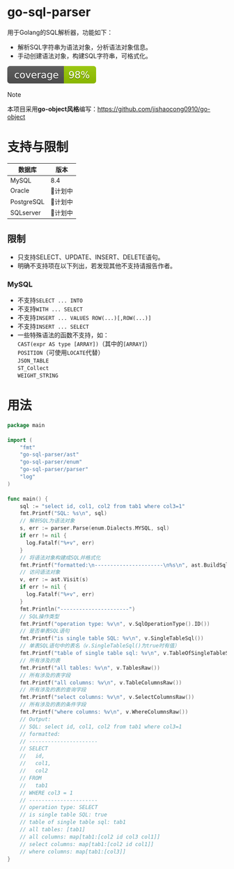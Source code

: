 # go-sql-parser

用于Golang的SQL解析器，功能如下：

* 解析SQL字符串为语法对象，分析语法对象信息。
* 手动创建语法对象，构建SQL字符串，可格式化。

![coverage](https://raw.githubusercontent.com/jishaocong0910/go-sql-parser/b6780c369b7ba1c19d37d570893503172bbeaf3a/.badges/main/coverage.svg?token=BKK7GPSL7NYJFNEKEBYNYH3HO3CPS)

> [!NOTE]
>
> 本项目采用**go-object风格**编写：https://github.com/jishaocong0910/go-object

# 支持与限制

| 数据库        | 版本    |
|------------|-------|
| MySQL      | 8.4   |
| Oracle     | 🚧计划中 |
| PostgreSQL | 🚧计划中 |
| SQLserver  | 🚧计划中 |

## 限制

* 只支持SELECT、UPDATE、INSERT、DELETE语句。
* 明确不支持项在以下列出，若发现其他不支持请报告作者。

### MySQL

* 不支持`SELECT ... INTO `
* 不支持`WITH ... SELECT`
* 不支持`INSERT ... VALUES ROW(...)[,ROW(...)]`
* 不支持`INSERT ... SELECT`
* 一些特殊语法的函数不支持，如：</br>
  `CAST(expr AS type [ARRAY])`（其中的`[ARRAY]`）</br>
  `POSITION`（可使用`LOCATE`代替）</br>
  `JSON_TABLE`</br>
  `ST_Collect`</br>
  `WEIGHT_STRING`</br>

# 用法

```go
package main

import (
    "fmt"
    "go-sql-parser/ast"
    "go-sql-parser/enum"
    "go-sql-parser/parser"
    "log"
)

func main() {
    sql := "select id, col1, col2 from tab1 where col3=1"
    fmt.Printf("SQL: %s\n", sql)
    // 解析SQL为语法对象
    s, err := parser.Parse(enum.Dialects.MYSQL, sql)
    if err != nil {
      log.Fatalf("%+v", err)
    }
    // 将语法对象构建成SQL并格式化
    fmt.Printf("formatted:\n----------------------\n%s\n", ast.BuildSql(s, true))
    // 访问语法对象
    v, err := ast.Visit(s)
    if err != nil {
      log.Fatalf("%+v", err)
    }
    fmt.Println("----------------------")
    // SQL操作类型
    fmt.Printf("operation type: %v\n", v.SqlOperationType().ID())
    // 是否单表SQL语句
    fmt.Printf("is single table SQL: %v\n", v.SingleTableSql())
    // 单表SQL语句中的表名（v.SingleTableSql()为true时有值）
    fmt.Printf("table of single table sql: %v\n", v.TableOfSingleTableSql())
    // 所有涉及的表
    fmt.Printf("all tables: %v\n", v.TablesRaw())
    // 所有涉及的表字段
    fmt.Printf("all columns: %v\n", v.TableColumnsRaw())
    // 所有涉及的表的查询字段
    fmt.Printf("select columns: %v\n", v.SelectColumnsRaw())
    // 所有涉及的表的条件字段
    fmt.Printf("where columns: %v\n", v.WhereColumnsRaw())
    // Output:
    // SQL: select id, col1, col2 from tab1 where col3=1
    // formatted:
    // ----------------------
    // SELECT
    //   id,
    //   col1,
    //   col2
    // FROM
    //   tab1
    // WHERE col3 = 1
    // ----------------------
    // operation type: SELECT
    // is single table SQL: true
    // table of single table sql: tab1
    // all tables: [tab1]
    // all columns: map[tab1:[col2 id col3 col1]]
    // select columns: map[tab1:[col2 id col1]]
    // where columns: map[tab1:[col3]]
}
```
















